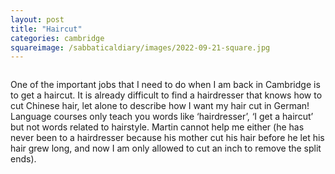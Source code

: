 ```yaml
---
layout: post
title: "Haircut"
categories: cambridge
squareimage: /sabbaticaldiary/images/2022-09-21-square.jpg
---
```

<img src="/sabbaticaldiary/images/2022-09-21.jpg" alt="" class="center">

One of the important jobs that I need to do when I am back in Cambridge is to get a haircut. It is already difficult to find a hairdresser that knows how to cut Chinese hair, let alone to describe how I want my hair cut in German! Language courses only teach you words like ‘hairdresser’, ‘I get a haircut’ but not words related to hairstyle. Martin cannot help me either (he has never been to a hairdresser because his mother cut his hair before he let his hair grew long, and now I am only allowed to cut an inch to remove the split ends).